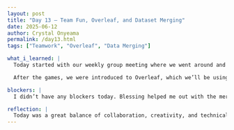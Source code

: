 ```yaml
---
layout: post
title: "Day 13 – Team Fun, Overleaf, and Dataset Merging"
date: 2025-06-12
author: Crystal Onyeama
permalink: /day13.html
tags: ["Teamwork", "Overleaf", "Data Merging"]

what_i_learned: |
  Today started with our weekly group meeting where we went around and introduced ourselves again, group by group. One person from each group was selected to share updates on their progress, and I had the opportunity to speak on behalf of mine. It felt good to explain how far we’ve come and reflect on our growth as a team. After the updates, we split into two groups for some fun and competitive games. We started with Taboo, which was super entertaining even though my team lost. We followed that with a quick game of Jenga—and even though it was short, it paid off because my team won an hour of flex time to either arrive late or leave early on another day!

  After the games, we were introduced to Overleaf, which we’ll be using to write our final paper. For now, we created a practice document about ourselves, our mentors, and our blog posts. This was due by 12:35 PM and gave us a chance to get comfortable with the Overleaf platform. After lunch, we dove back into our technical work and began merging the datasets we had selected earlier in the week. We took a deeper look at our code and were able to successfully rename columns across all three datasets so that they matched one another. This step was important because having consistent column names will make the merging process smoother and reduce the chances of errors later on. The progress we made today really pushed our project forward and gave us momentum going into the next phase.

blockers: |
  I didn’t have any blockers today. Blessing helped me out with the merging code, which made the process easier and helped solidify my understanding of how to align datasets properly.

reflection: |
  Today was a great balance of collaboration, creativity, and technical progress. Starting the day with games and team bonding helped lighten the mood, and it made the rest of the workday feel even more productive. I’m proud of the technical progress we made with the dataset merging, and I’m feeling more confident using Overleaf for formal writing. Things are really starting to come together.
---
```

